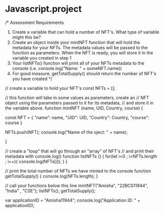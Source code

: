 # Javascript.project
/*
Assessment Requirements
1. Create a variable that can hold a number of NFT's. What type of variable might this be?
2. Create an object inside your mintNFT function that will hold the metadata for your NFTs. 
   The metadata values will be passed to the function as parameters. When the NFT is ready, 
   you will store it in the variable you created in step 1
3. Your listNFTs() function will print all of your NFTs metadata to the console (i.e. console.log("Name: " + someNFT.name))
4. For good measure, getTotalSupply() should return the number of NFT's you have created
*/

// create a variable to hold your NFT's
const NFTs = [];

// this function will take in some values as parameters, create an
// NFT object using the parameters passed to it for its metadata, 
// and store it in the variable above.
function mintNFT (name, UID, Country, course) {

   const NFT = {
      "name": name,
      "UID": UID,
      "Country": Country,
      "course": course
   }

   NFTs.push(NFT);
   console.log("Name of the oject: " + name);
    
}

// create a "loop" that will go through an "array" of NFT's
// and print their metadata with console.log()
function listNFTs () {
   for(let i=0 ; i<NFTs.length ; i++){
      console.log(NFTs[i]);
   }
}

// print the total number of NFTs we have minted to the console
function getTotalSupply() {
    console.log(NFTs.length);
}

// call your functions below this line
mintNFT("Amisha", "22BCS11944", "India" , "CSE");
listNFTs();
getTotalSupply();


var applicationID = "Amisha11944";
console.log("Application ID: " + applicationID);
